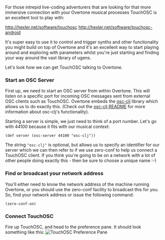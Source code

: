For those intrepid live-coding adventurers that are looking for that more immersive connection with your Overtone musical processes TouchOSC is an excellent tool to play with:

http://hexler.net/software/touchosc
http://hexler.net/software/touchosc-android

It's super easy to use it to control and trigger synths and other functionality you might build on top of Overtone and it's an excellent way to start playing around and exploring with parameters whilst you're just starting and finding your way around the vast library of ugens.

Let's look how we can get TouchOSC talking to Overtone.

### Start an OSC Server

First up, we need to start an OSC server from within Overtone. This will listen on a specific port for incoming OSC messages sent from external OSC clients such as TouchOSC. Overtone embeds the [osc-clj](http://github.com/overtone/osc-clj) library which allows us to do exactly this. (Check out the [osc-clj README](https://github.com/overtone/osc-clj/blob/master/README.md) for more information about osc-clj's functionality).

Starting a server is simple, we just need to think of a port number. Let's go with 44100 because it fits with our musical context:

    (def server (osc-server 44100 "osc-clj"))

The string `"osc-clj"` is optional, but allows us to specify an identifier for our server which we can then refer to if we use zero-conf to help us connect a TouchOSC client. If you think you're going to be on a network with a lot of other people doing exactly this - then be sure to choose a unique name :-)

### Find or broadcast your network address

You'll either need to know the network address of the machine running Overtone, or you should use the zero-conf facility to broadcast this for you. So, find your network address or issue the following command:

    (zero-conf-on)

### Connect TouchOSC

Fire up TouchOSC, and head to the preference pane. It should look something like this:
![TouchOSC Preference Pane](http://cloud.github.com/downloads/overtone/overtone/touchosc-prefs.png)

